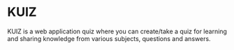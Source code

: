 # KUIZ
KUIZ is a web application quiz where you can create/take a quiz for learning and sharing knowledge from various subjects, questions and answers.
